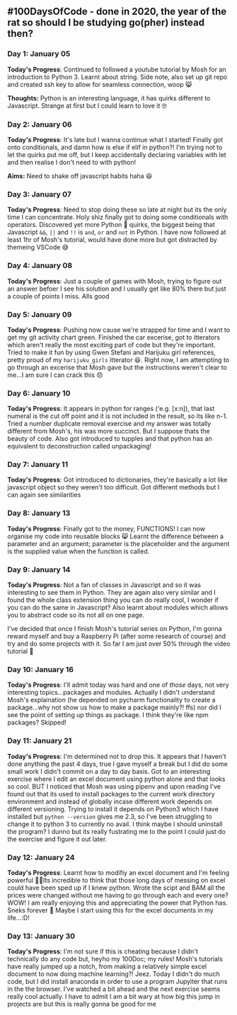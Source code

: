## #100DaysOfCode - done in 2020, the year of the rat so should I be studying go(pher) instead then?

### Day 1: January 05

**Today's Progress**: Continued to followed a youtube tutorial by Mosh for an introduction to Python 3. Learnt about string. Side note, also set up git repo and created ssh key to allow for seamless connection, woop 😸

**Thoughts:** Python is an interesting language, it has quirks different to Javascript. Strange at first but I could learn to love it 🤓

### Day 2: January 06

**Today's Progress**: It's late but I wanna continue what I started! Finally got onto conditionals, and damn how is else if elif in python?! I'm trying not to let the quirks put me off, but I keep accidentally declaring variables with let and then realise I don't need to with python!

**Aims:** Need to shake off javascript habits haha 😆

### Day 3: January 07

**Today's Progress**: Need to stop doing these so late at night but its the only time I can concentrate. Holy shiz finally got to doing some conditionals with operators. Discovered yet more Python 🐍 quirks, the biggest being that Javascript `&&`, `||` and `!!` is `and`, `or` and `not` in Python. I have now followed at least 1hr of Mosh's tutorial, would have done more but got distracted by themeing VSCode 😅

### Day 4: January 08

**Today's Progress**: Just a couple of games with Mosh, trying to figure out an answer befoer I see his solution and I usually get like 80% there but just a couple of points I miss. Alls good

### Day 5: January 09

**Today's Progress**: Pushing now cause we're strapped for time and I want to get my git activity chart green. Finished the car excerise, got to itterators which aren't really the most exciting part of code but they're important. Tried to make it fun by using Gwen Stefani and Harijuku girl references, pretty proud of my `harijuku_girls` itterator 😆. Right now, I am attempting to go through an excerise that Mosh gave but the instructions weren't clear to me...I am sure I can crack this 😞

### Day 6: January 10

**Today's Progress**: It appears in python for ranges ('e.g. [x:n]), that last numeral is the cut off point and it is not included in the result, so its like n-1. Tried a number duplicate removal exercise and my answer was totally different from Mosh's, his was more succinct. But I suppose thats the beauty of code. Also got introduced to tupples and that python has an equivalent to deconstruction called unpackaging!

### Day 7: January 11

**Today's Progress**: Got introduced to dictionaries, they're basically a lot like javascript object so they weren't too difficult. Got different methods but I can again see similarities

### Day 8: January 13

**Today's Progress**: Finally got to the money, FUNCTIONS! I can now organise my code into reusable blocks 😸 Learnt the difference between a parameter and an argument; parameter is the placeholder and the argument is the supplied value when the function is called.

### Day 9: January 14

**Today's Progress**: Not a fan of classes in Javascript and so it was interesting to see them in Python. They are again also very similar and I found the whole class extension thing you can do really cool, I wonder if you can do the same in Javascript? Also learnt about modules which allows you to abstract code so its not all on one page.

I've decided that once I finish Mosh's tutorial series on Python, I'm gonna reward myself and buy a Raspberry Pi (after some research of course) and try and do some projects with it. So far I am just over 50% through the video tutorial 💃

### Day 10: January 16

**Today's Progress**: I'll admit today was hard and one of _those_ days, not very interesting topics...packages and modules. Actually I didn't understand Mosh's explaination (he depended on pycharm functionality to create a package...why not show us how to make a package mainly?! ffs) nor did I see the point of setting up things as package. I think they're like npm packages? Skipped!

### Day 11: January 21

**Today's Progress**: I'm determined not to drop this. It appears that I haven't done anything the past 4 days, true I gave myself a break but I did do some small work I didn't commit on a day to day basis. Got to an interesting exercise where I edit an excel document using python alone and that looks so cool. BUT I noticed that Mosh was using pipenv and upon reading I've found out that its used to install packages to the current work directory environment and instead of globally incase different work depends on different versioning. Trying to install it depends on Python3 which I have installed but `python --version` gives me 2.3, so I've been struggling to change it to python 3 to currently no avail. I think maybe I should uninstall the program? I dunno but its really fustrating me to the point I could just do the exercise and figure it out later.

### Day 12: January 24

**Today's Progress**: Learnt how to modifiy an excel document and I'm feeling powerful 💃😆Its incredible to think that those long days of messing on excel could have been sped up if I knew python. Wrote the scipt and BAM all the prices were changed without me having to go through each and every one? WOW! I am really enjoying this and appreciating the power that Python has. Sneks forever 🐍 Maybe I start using this for the excel documents in my life...:D!

### Day 13: January 30

**Today's Progress**: I'm not sure if this is cheating because I didn't technically do any code but, heyho my 100Doc; my rules! Mosh's tutorials have really jumped up a notch, from making a relatively simple excel document to now doing machine learning?! Jeez. Today I didn't do much code, but I did install anaconda in order to use a program Jupyiter that runs in the the browser. I've watched a bit ahead and the next exercise seems really cool actually. I have to admit I am a bit wary at how big this jump in projects are but this is really gonna be good for me

<!-- https://www.youtube.com/watch?v=DzDtzbcmb58&feature=emb_title&ab_channel=suneynasharma -->
